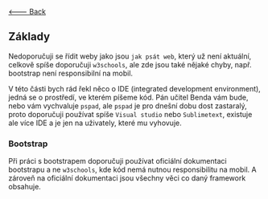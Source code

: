 [<--- Back](https://github.com/slanja/GPOA_BOYZ/blob/main/README.md)

## Základy
Nedoporučuji se řídit weby jako jsou `jak psát web`, který už není aktuální, celkově spíše doporučuji `w3schools`, ale zde jsou také nějaké chyby, např. bootstrap není responsibilní na mobil.

V této části bych rád řekl něco o IDE (integrated development environment), jedná se o prostředí, ve kterém píšeme kód. Pán učitel Benda vám bude, nebo vám vychvaluje `pspad`, ale `pspad` je pro dnešní dobu dost zastaralý, proto doporučuji používat spíše `Visual studio` nebo `Sublimetext`, existuje ale více IDE a je jen na uživately, které mu vyhovuje.

### Bootstrap
Při práci s bootstrapem doporučuji používat oficiální dokumentaci bootstrapu a ne `w3schools`, kde kód nemá nutnou responsibilitu na mobil. A zároveň na oficiální dokumentaci jsou všechny věci co daný framework obsahuje.
